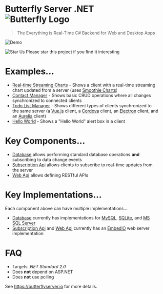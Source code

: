 # Butterfly Server .NET ![Butterfly Logo](https://raw.githubusercontent.com/firesharkstudios/butterfly-server-dotnet/master/img/logo-40x40.png) 

> The Everything is Real-Time C# Backend for Web and Desktop Apps

![Demo](https://raw.githubusercontent.com/firesharkstudios/butterfly-server-dotnet/master/img/simple-chat-demo.gif) 

![Star Us](https://raw.githubusercontent.com/firesharkstudios/butterfly-server-dotnet/master/img/yellow-star-16x16.png) Please star this project if you find it interesting

# Examples...

- [Real-time Streaming Charts](https://github.com/firesharkstudios/butterfly-server-dotnet/tree/master/Butterfly.Example.RealtimeStreamingChart) - Shows a client with a real-time streaming chart updated from a server (uses [Smoothie Charts](http://smoothiecharts.org/))
- [Contact Manager](https://github.com/firesharkstudios/butterfly-server-dotnet/tree/master/Butterfly.Example.Crud) - Shows basic CRUD operations where all changes synchronized to connected clients
- [Todo List Manager](https://github.com/firesharkstudios/butterfly-server-dotnet/tree/master/Butterfly.Example.Todo) - Shows different types of clients synchronized to the same server (a [Vue.js](https://vuejs.org/) client, a [Cordova](https://cordova.apache.org/) client, an [Electron](https://electronjs.org/) client, and an [Aurelia](https://aurelia.io/) client)
- [Hello World](https://github.com/firesharkstudios/butterfly-server-dotnet/tree/master/Butterfly.Example.HelloWorld) - Shows a "Hello World" alert box in a client

# Key Components...

- [Database](https://butterflyserver.io/#/?id=accessing-a-database) allows performing standard database operations **and** subscribing to data change events
- [Subscription Api](https://butterflyserver.io/#/?id=creating-a-subscription-api) allows clients to subscribe to real-time updates from the server
- [Web Api](https://butterflyserver.io/#/?id=creating-a-web-api) allows defining RESTful APIs

# Key Implementations...

Each component above can have multiple implementations...

- [Database](https://butterflyserver.io/#/?id=accessing-a-database) currently has implementations for [MySQL](https://butterflyserver.io/#/?id=using-mysql), [SQLite](https://butterflyserver.io/#/?id=using-sqlite), and [MS SQL Server](https://butterflyserver.io/#/?id=using-ms-sql-server)
- [Subscription Api](https://butterflyserver.io/#/?id=creating-a-subscription-api) and [Web Api](https://butterflyserver.io/#/?id=creating-a-web-api) currently has an [EmbedIO](https://butterflyserver.io/#/?id=using-embedio) web server implementation

# FAQ

- Targets *.NET Standard 2.0*
- Does **not** depend on ASP.NET
- Does **not** use polling

See https://butterflyserver.io for more details.